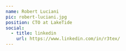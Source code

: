 ```yaml
---
name: Robert Luciani
pic: robert-luciani.jpg
position: CTO at LakeTide
social:
  - title: linkedin
    url: https://www.linkedin.com/in/r3tex/
---
```


